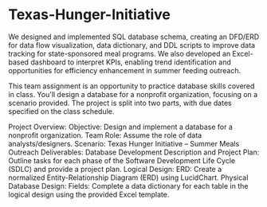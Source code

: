# Texas-Hunger-Initiative
We designed and implemented SQL database schema, creating an DFD/ERD for data flow visualization, data dictionary, and DDL scripts to improve data tracking for state-sponsored meal programs. We also developed an Excel-based dashboard to interpret KPIs, enabling trend identification and opportunities for efficiency enhancement in summer feeding outreach.

This team assignment is an opportunity to practice database skills covered in class. You'll design a database for a nonprofit organization, focusing on a scenario provided. The project is split into two parts, with due dates specified on the class schedule.

Project Overview:
Objective: Design and implement a database for a nonprofit organization.
Team Role: Assume the role of data analysts/designers.
Scenario: Texas Hunger Initiative – Summer Meals Outreach
Deliverables:
Database Development Description and Project Plan: Outline tasks for each phase of the Software Development Life Cycle (SDLC) and provide a project plan.
Logical Design: ERD: Create a normalized Entity-Relationship Diagram (ERD) using LucidChart.
Physical Database Design: Fields: Complete a data dictionary for each table in the logical design using the provided Excel template.


